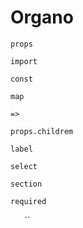 # Organo 

`props`

`import`

`const`

`map`

`=>`

`props.childrem`

`label`

`select`

`section`

`required`

``
``
``
``
``